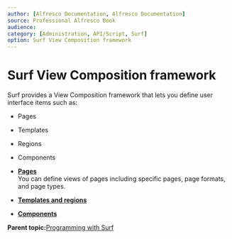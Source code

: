 ```yaml
---
author: [Alfresco Documentation, Alfresco Documentation]
source: Professional Alfresco Book
audience: 
category: [Administration, API/Script, Surf]
option: Surf View Composition framework
---
```


# Surf View Composition framework

Surf provides a View Composition framework that lets you define user interface items such as:

-   Pages
-   Templates
-   Regions
-   Components

-   **[Pages](../tasks/surf-page-view.md)**  
You can define views of pages including specific pages, page formats, and page types.
-   **[Templates and regions](../concepts/surf-templates-regions.md)**  

-   **[Components](../concepts/surf-components.md)**  


**Parent topic:**[Programming with Surf](../concepts/surf-fwork-intro.md)

